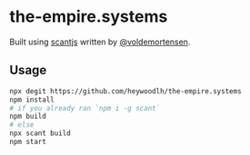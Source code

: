 # the-empire.systems

Built using [scantjs](https://github.com/scantjs/scant) written by [@voldemortensen](https://github.com/voldemortensen).

## Usage

```sh
npx degit https://github.com/heywoodlh/the-empire.systems
npm install
# if you already ran `npm i -g scant`
npm build
# else
npx scant build
npm start
```
